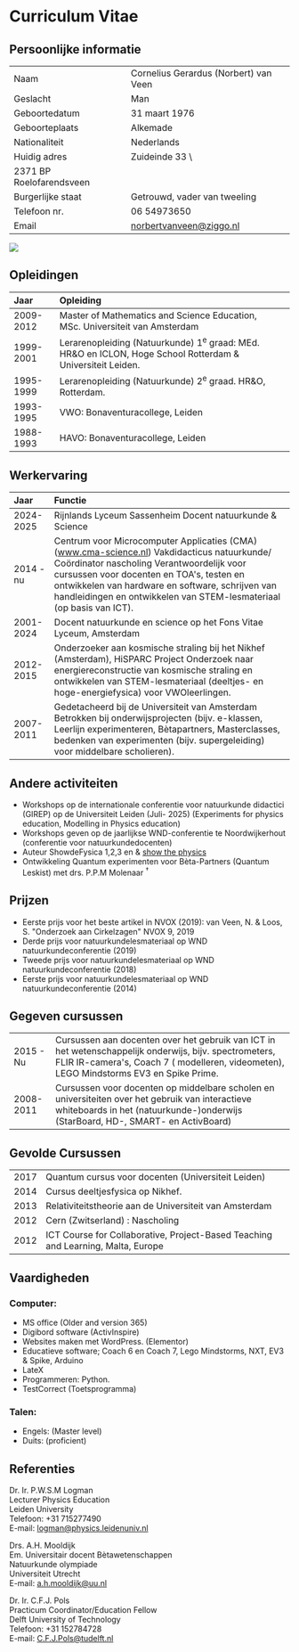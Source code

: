 # Curriculum Vitae

## Persoonlijke informatie

| | |
| --- | --- |
|Naam  		|	Cornelius Gerardus (Norbert) van Veen|
|Geslacht	|	Man|
|Geboortedatum | 31 maart 1976|
|Geboorteplaats	|	Alkemade|
|Nationaliteit 	| Nederlands|
|Huidig adres	|	Zuideinde 33 \\
			2371 BP Roelofarendsveen|
|Burgerlijke staat |	Getrouwd, vader van tweeling|
|Telefoon nr.	|	06 54973650|
|Email		|	norbertvanveen@ziggo.nl|


![](https://cdn.mathpix.com/cropped/2025_05_27_ae269b34afa8749bad9dg-1.jpg?height=42&width=1256&top_left_y=769&top_left_x=676)

## Opleidingen
| Jaar | Opleiding |  |
| :--- | :--- | :--- |
| 2009-2012 | Master of Mathematics and Science Education, MSc. Universiteit van Amsterdam |  
| 1999-2001 | Lerarenopleiding (Natuurkunde) $1^{\mathrm{e}}$ graad: MEd. HR\&O en ICLON, Hoge School Rotterdam \& Universiteit Leiden. |  
| 1995-1999 | Lerarenopleiding (Natuurkunde) $2^{\mathrm{e}}$ graad. HR\&O, Rotterdam. |  
| 1993-1995 | VWO: Bonaventuracollege, Leiden |  
| 1988-1993 | HAVO: Bonaventuracollege, Leiden | 

## Werkervaring

| Jaar | Functie |
| :--- | :--- |
| 2024-2025 | Rijnlands Lyceum Sassenheim Docent natuurkunde \& Science |
| 2014 - nu | Centrum voor Microcomputer Applicaties (CMA) (www.cma-science.nl) Vakdidacticus natuurkunde/ Coördinator nascholing Verantwoordelijk voor cursussen voor docenten en TOA's, testen en ontwikkelen van hardware en software, schrijven van handleidingen en ontwikkelen van STEM-lesmateriaal (op basis van ICT). |
| 2001-2024 | Docent natuurkunde en science op het Fons Vitae Lyceum, Amsterdam |
| 2012-2015 | Onderzoeker aan kosmische straling bij het Nikhef (Amsterdam), HiSPARC Project Onderzoek naar energiereconstructie van kosmische straling en ontwikkelen van STEM-lesmateriaal (deeltjes- en hoge-energiefysica) voor VWOleerlingen. |
| 2007-2011 | Gedetacheerd bij de Universiteit van Amsterdam Betrokken bij onderwijsprojecten (bijv. e-klassen, Leerlijn experimenteren, Bètapartners, Masterclasses, bedenken van experimenten (bijv. supergeleiding) voor middelbare scholieren). |

## Andere activiteiten
- Workshops op de internationale conferentie voor natuurkunde didactici (GIREP) op de Universiteit Leiden (Juli- 2025) (Experiments for physics education, Modelling in Physics education)
- Workshops geven op de jaarlijkse WND-conferentie te Noordwijkerhout (conferentie voor natuurkundedocenten)
- Auteur ShowdeFysica 1,2,3 en \& [show the physics](https://interactivetextbooks.tudelft.nl/showthephysics)
- Ontwikkeling Quantum experimenten voor Bèta-Partners (Quantum Leskist) met drs. P.P.M Molenaar ${ }^{\dagger}$

## Prijzen

- Eerste prijs voor het beste artikel in NVOX (2019): van Veen, N. \& Loos, S. "Onderzoek aan Cirkelzagen" NVOX 9, 2019
- Derde prijs voor natuurkundelesmateriaal op WND natuurkundeconferentie (2019)
- Tweede prijs voor natuurkundelesmateriaal op WND natuurkundeconferentie (2018)
- Eerste prijs voor natuurkundelesmateriaal op WND natuurkundeconferentie (2014)

## Gegeven cursussen

| | |
| :--- | :--- |
| 2015 - Nu | Cursussen aan docenten over het gebruik van ICT in het wetenschappelijk onderwijs, bijv. spectrometers, FLIR IR-camera's, Coach 7 ( modelleren, videometen), LEGO Mindstorms EV3 en Spike Prime. |
| 2008-2011 | Cursussen voor docenten op middelbare scholen en universiteiten over het gebruik van interactieve whiteboards in het (natuurkunde-)onderwijs (StarBoard, HD-, SMART- en ActivBoard) |

## Gevolde Cursussen

| | |
| :--- | :--- |
| 2017 | Quantum cursus voor docenten (Universiteit Leiden) |
| 2014 | Cursus deeltjesfysica op Nikhef. |
| 2013 | Relativiteitstheorie aan de Universiteit van Amsterdam |
| 2012 | Cern (Zwitserland) : Nascholing |
| 2012 | ICT Course for Collaborative, Project-Based Teaching and Learning, Malta, Europe |

## Vaardigheden
### Computer:

- MS office (Older and version 365)
- Digibord software (ActivInspire)
- Websites maken met WordPress. (Elementor)
- Educatieve software; Coach 6 en Coach 7, Lego Mindstorms, NXT, EV3 \& Spike, Arduino
- LateX
- Programmeren: Python.
- TestCorrect (Toetsprogramma)

### Talen:
- Engels: (Master level)
- Duits: (proficient)

## Referenties
Dr. Ir. P.W.S.M Logman  
Lecturer Physics Education  
Leiden University  
Telefoon: +31 715277490  
E-mail: logman@physics.leidenuniv.nl

Drs. A.H. Mooldijk  
Em. Universitair docent Bètawetenschappen  
Natuurkunde olympiade  
Universiteit Utrecht  
E-mail: a.h.mooldijk@uu.nl  

Dr. Ir. C.F.J. Pols  
Practicum Coordinator/Education Fellow  
Delft University of Technology  
Telefoon: +31 152784728  
E-mail: C.F.J.Pols@tudelft.nl  

